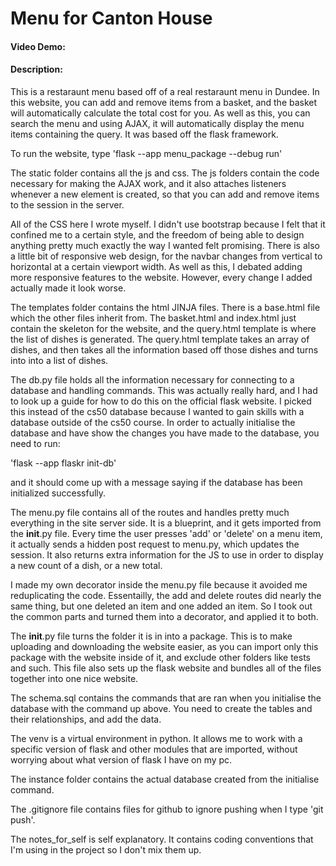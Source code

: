# Menu for Canton House
#### Video Demo:  <URL HERE>
#### Description:

This is a restaraunt menu based off of a real restaraunt menu in Dundee. In this website, you can add and remove items from a basket, and the basket will automatically calculate the total cost for you. As well as this, you can search the menu and using AJAX, it will automatically display the menu items containing the query. It was based off the flask framework.

To run the website, type
'flask --app menu_package --debug run'

The static folder contains all the js and css. The js folders contain the code necessary for making the AJAX work, and it also attaches listeners whenever a new element is created, so that you can add and remove items to the session in the server.

All of the CSS here I wrote myself. I didn't use bootstrap because I felt that it confined me to a certain style, and the freedom of being able to design anything pretty much exactly the way I wanted felt promising. There is also a little bit of responsive web design, for the navbar changes from vertical to horizontal at a certain viewport width. As well as this, I debated adding more responsive features to the website. However, every change I added actually made it look worse.

The templates folder contains the html JINJA files. There is a base.html file which the other files inherit from. The basket.html and index.html just contain the skeleton for the website, and the query.html template is where the list of dishes is generated. The query.html template takes an array of dishes, and then takes all the information based off those dishes and turns into into a list of dishes. 

The db.py file holds all the information necessary for connecting to a database and handling commands. This was actually really hard, and I had to look up a guide for how to do this on the official flask website. I picked this instead of the cs50 database because I wanted to gain skills with a database outside of the cs50 course. In order to actually initialise the database and have show the changes you have made to the database, you need to run:

 'flask --app flaskr init-db'

 and it should come up with a message saying if the database has been initialized successfully.

 The menu.py file contains all of the routes and handles pretty much everything in the site server side. It is a blueprint, and it gets imported from the __init__.py file. Every time the user presses 'add' or 'delete' on a menu item, it actually sends a hidden post request to menu.py, which updates the session. It also returns extra information for the JS to use in order to display a new count of a dish, or a new total. 

 I made my own decorator inside the menu.py file because it avoided me reduplicating the code. Essentailly, the add and delete routes did nearly the same thing, but one deleted an item and one added an item. So I took out the common parts and turned them into a decorator, and applied it to both.

 The __init__.py file turns the folder it is in into a package. This is to make uploading and downloading the website easier, as you can import only this package with the website inside of it, and exclude other folders like tests and such. This file also sets up the flask website and bundles all of the files together into one nice website.

 The schema.sql contains the commands that are ran when you initialise the database with the command up above. You need to create the tables and their relationships, and add the data. 

 The venv is a virtual environment in python. It allows me to work with a specific version of flask and other modules that are imported, without worrying about what version of flask I have on my pc. 

 The instance folder contains the actual database created from the initialise command.

 The .gitignore file contains files for github to ignore pushing when I type 'git push'.

 The notes_for_self is self explanatory. It contains coding conventions that I'm using in the project so I don't mix them up.









